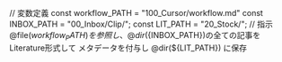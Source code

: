 // 変数定義
const workflow_PATH = "100_Cursor/workflow.md"
const INBOX_PATH = "00_Inbox/Clip/";
const LIT_PATH = "20_Stock/";
// 指示
@file(${workflow_PATH})を参照し、
@dir(${INBOX_PATH})の全ての記事をLiterature形式して
メタデータを付与し @dir(${LIT_PATH}) に保存
